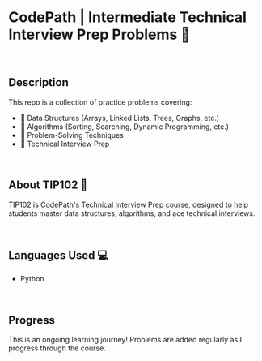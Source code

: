 # CodePath | Intermediate Technical Interview Prep Problems 🚀

<br>

## Description

This repo is a collection of practice problems covering:
- 🔗 Data Structures (Arrays, Linked Lists, Trees, Graphs, etc.)
- 🧮 Algorithms (Sorting, Searching, Dynamic Programming, etc.)
- 🧩 Problem-Solving Techniques
- 💼 Technical Interview Prep
<br>

## About TIP102 📝 

TIP102 is CodePath's Technical Interview Prep course, designed to help students master data structures, algorithms, and ace technical interviews.

<br>

## Languages Used 💻

- Python

<br>

## Progress

This is an ongoing learning journey! Problems are added regularly as I progress through the course.

